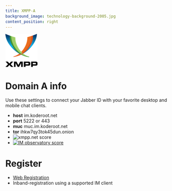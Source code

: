 ```yaml
---
title: XMPP-A
background_image: technology-background-2005.jpg
content_position: right
---
```

![](XMPP_logo.png)
# Domain A info

Use these settings to connect your Jabber ID with your favorite desktop and mobile chat clients.

+ **host** im.koderoot.net
+ **port** 5222 or 443
+ **muc** muc.im.koderoot.net
+ **tor** ihkw7qy3tok45dun.onion
+ <img src='https://media.koderoot.net/images/badge_jabber_at.svg' alt='xmpp.net score' />
+ <a href='https://check.messaging.one/result.php?domain=im.koderoot.net&amp;type=server'>
  <img src='https://check.messaging.one/badge.php?domain=im.koderoot.net' alt='IM observatory score' /></a>

# Register
+ [Web Registration](https://im.koderoot.net/register-on-im.koderoot.net)
+ Inband-registration using a supported IM client

